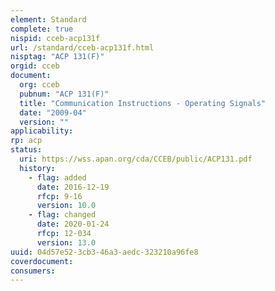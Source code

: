 ```yaml
---
element: Standard
complete: true
nispid: cceb-acp131f
url: /standard/cceb-acp131f.html
nisptag: "ACP 131(F)"
orgid: cceb
document:
  org: cceb
  pubnum: "ACP 131(F)"
  title: "Communication Instructions - Operating Signals"
  date: "2009-04"
  version: ""
applicability:
rp: acp
status:
  uri: https://wss.apan.org/cda/CCEB/public/ACP131.pdf
  history: 
    - flag: added
      date: 2016-12-19
      rfcp: 9-16
      version: 10.0
    - flag: changed
      date: 2020-01-24
      rfcp: 12-034
      version: 13.0
uuid: 04d57e52-3cb3-46a3-aedc-323210a96fe8
coverdocument:
consumers:
---
```

